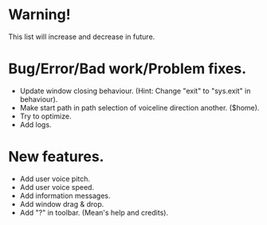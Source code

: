 # Warning!
This list will increase and decrease in future.

# Bug/Error/Bad work/Problem fixes.
- Update window closing behaviour. (Hint: Change "exit" to "sys.exit" in behaviour).
- Make start path in path selection of voiceline direction another. ($home).
- Try to optimize.
- Add logs.

# New features.
- Add user voice pitch.
- Add user voice speed.
- Add information messages.
- Add window drag & drop.
- Add "?" in toolbar. (Mean's help and credits).

